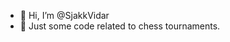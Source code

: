 - 👋 Hi, I’m @SjakkVidar
- 👀 Just some code related to chess tournaments.

<!---
SjakkVidar/SjakkVidar is a ✨ special ✨ repository because its `README.md` (this file) appears on your GitHub profile.
You can click the Preview link to take a look at your changes.
--->
